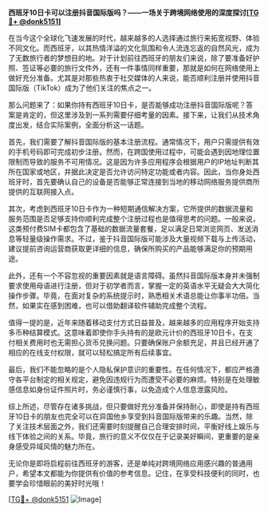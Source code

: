 **西班牙10日卡可以注册抖音国际版吗？——一场关于跨境网络使用的深度探讨[[TG💪+ @donk5151](https://t.me/s/donk5151)]**

在当今这个全球化飞速发展的时代，越来越多的人选择通过旅行来拓宽视野、体验不同文化。而西班牙，以其热情洋溢的文化氛围和令人流连忘返的自然风光，成为了无数旅行者的梦想目的地。对于计划前往西班牙的朋友们来说，除了要准备好护照、签证等必要的旅行文件外，还有一件事情同样重要，那就是如何在网络使用上做好充分准备。尤其是对那些热衷于社交媒体的人来说，能否顺利注册并使用抖音国际版（TikTok）成为了他们关注的焦点之一。

那么问题来了：如果你持有西班牙10日卡，是否能够成功注册抖音国际版呢？答案是肯定的，但这里涉及到一系列需要仔细考量的因素。接下来，让我们从技术角度出发，结合实际案例，全面分析这一话题。

首先，我们需要了解抖音国际版的基本注册流程。通常情况下，用户只需提供有效的手机号码即可完成初步注册。然而，在跨国使用过程中，可能会遇到因地理位置限制而导致的服务不可用情况。这是因为许多应用程序会根据用户的IP地址判断其所在国家或地区，并据此决定是否允许访问特定功能或者内容。因此，当你身处西班牙时，首先要确认自己的设备是否能够正常连接到当地的移动网络服务提供商所提供的互联网接入点。

其次，考虑到西班牙10日卡作为一种短期通信解决方案，它所提供的数据流量和服务范围是否足够支持你顺利完成整个注册过程也是值得思考的问题。一般来说，这类预付费SIM卡都包含了基础的数据流量套餐，足以满足日常浏览网页、发送消息等轻量级操作需求。不过，鉴于抖音国际版可能涉及大量视频下载与上传活动，建议提前咨询运营商获取更详细的信息，确保所购买的产品能够满足你的预期用途。

此外，还有一个不容忽视的重要因素就是语言障碍。虽然抖音国际版本身并未强制要求使用母语进行注册，但对于初学者而言，掌握一定的英语水平无疑会大大简化操作步骤。毕竟，在面对复杂的系统提示时，熟悉相关术语总能让你事半功倍。当然，如果实在感到困难，也可以借助翻译软件辅助完成整个流程。

值得一提的是，近年来随着移动支付方式日益普及，越来越多的应用程序开始支持多币种结算模式。这意味着即使你手头持有的是欧元计价的西班牙10日卡，在支付相关费用时也无需担心货币兑换问题。只要确保账户余额充足，并且已经开通了相应的在线支付权限，就可以轻松搞定所有后续事宜。

最后，我们不能忽略的是个人隐私保护意识的重要性。在任何情况下，都应严格遵守各平台制定的相关规定，避免因违规行为而遭受不必要的麻烦。特别是在处理敏感信息如身份证件照片时，务必谨慎行事，以免造成个人信息泄露风险。

综上所述，尽管存在诸多挑战，但只要做好充分准备并保持耐心，即使是持有西班牙10日卡的朋友也完全可以在异国他乡享受到抖音国际版带来的乐趣。当然，除了关注技术层面之外，我们还需要时刻提醒自己合理安排时间，平衡好线上娱乐与线下体验之间的关系。毕竟，旅行的意义不仅仅在于记录美好瞬间，更重要的是亲身感受异域风情的魅力所在。

无论你是即将启程前往西班牙的游客，还是单纯对跨境网络应用感兴趣的普通用户，希望本文都能为你提供有价值的参考信息。记住，在享受科技便利的同时，也要学会珍惜眼前的美好时光哦！

[[TG💪+ @donk5151](https://t.me/s/donk5151) ![Image](https://i.postimg.cc/rwNCRYN7/Snipaste-2025-04-30-17-27-05.png)]